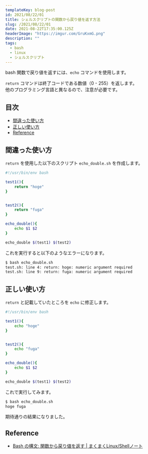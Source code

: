 ```yaml
---
templateKey: blog-post
id: 2021/08/22/01
title: シェルスクリプトの関数から戻り値を返す方法
slug: /2021/08/22/01
date: 2021-08-22T17:35:00.125Z
headerImage: "https://imgur.com/GruKxmG.png"
description: ""
tags:
  - bash
  - linux
  - シェルスクリプト
---
```


bash 関数で戻り値を返すには、`echo` コマンドを使用します。

`return` コマンドは終了コードである数値（0 - 255）を返します。  
他のプログラミング言語と異なるので、注意が必要です。

## 目次
<!-- START doctoc generated TOC please keep comment here to allow auto update -->
<!-- DON'T EDIT THIS SECTION, INSTEAD RE-RUN doctoc TO UPDATE -->


- [間違った使い方](#%E9%96%93%E9%81%95%E3%81%A3%E3%81%9F%E4%BD%BF%E3%81%84%E6%96%B9)
- [正しい使い方](#%E6%AD%A3%E3%81%97%E3%81%84%E4%BD%BF%E3%81%84%E6%96%B9)
- [Reference](#reference)

<!-- END doctoc generated TOC please keep comment here to allow auto update -->

## 間違った使い方

`return` を使用した以下のスクリプト `echo_double.sh` を作成します。

```bash
#!/usr/bin/env bash

test1(){
    return "hoge"
}


test2(){
    return "fuga"
}

echo_double(){
    echo $1 $2
}

echo_double $(test1) $(test2)
```

これを実行すると以下のようなエラーになります。

```bash
$ bash echo_double.sh
test.sh: line 4: return: hoge: numeric argument required
test.sh: line 9: return: fuga: numeric argument required
```

## 正しい使い方

`return` と記載していたところを `echo` に修正します。

```bash
#!/usr/bin/env bash

test1(){
    echo "hoge"
}


test2(){
    echo "fuga"
}

echo_double(){
    echo $1 $2
}

echo_double $(test1) $(test2)
```

これで実行してみます。

```bash
$ bash echo_double.sh 
hoge fuga
```

期待通りの結果になりました。

## Reference

- [Bash の構文: 関数から戻り値を返す | まくまくLinux/Shellノート](https://maku77.github.io/linux/syntax/return-value-from-function.html)
